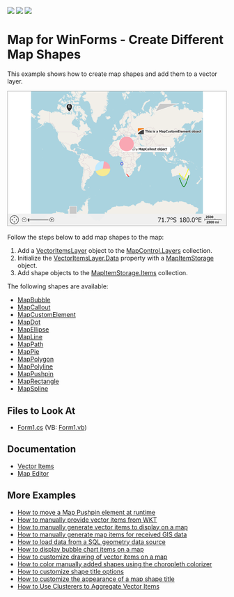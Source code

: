 <!-- default badges list -->
![](https://img.shields.io/endpoint?url=https://codecentral.devexpress.com/api/v1/VersionRange/128576291/21.1.4%2B)
[![](https://img.shields.io/badge/Open_in_DevExpress_Support_Center-FF7200?style=flat-square&logo=DevExpress&logoColor=white)](https://supportcenter.devexpress.com/ticket/details/T139819)
[![](https://img.shields.io/badge/📖_How_to_use_DevExpress_Examples-e9f6fc?style=flat-square)](https://docs.devexpress.com/GeneralInformation/403183)
<!-- default badges end -->

# Map for WinForms - Create Different Map Shapes

This example shows how to create map shapes and add them to a vector layer. 

![](Images/resulting-map.png)

Follow the steps below to add map shapes to the map:

1. Add a [VectorItemsLayer](https://docs.devexpress.com/WindowsForms/DevExpress.XtraMap.VectorItemsLayer) object to the [MapControl.Layers](https://docs.devexpress.com/WindowsForms/DevExpress.XtraMap.MapControl.Layers) collection.
2. Initialize the [VectorItemsLayer.Data](https://docs.devexpress.com/WindowsForms/DevExpress.XtraMap.VectorItemsLayer.Data) property with a [MapItemStorage](https://docs.devexpress.com/WindowsForms/DevExpress.XtraMap.MapItemStorage) object.
3. Add shape objects to the [MapItemStorage.Items](https://docs.devexpress.com/WindowsForms/DevExpress.XtraMap.MapItemStorage.Items) collection.

The following shapes are available:

* [MapBubble](https://docs.devexpress.com/WindowsForms/DevExpress.XtraMap.MapBubble)
* [MapCallout](https://docs.devexpress.com/WindowsForms/DevExpress.XtraMap.MapCallout)
* [MapCustomElement](https://docs.devexpress.com/WindowsForms/DevExpress.XtraMap.MapCustomElement)
* [MapDot](https://docs.devexpress.com/WindowsForms/DevExpress.XtraMap.MapDot)
* [MapEllipse](https://docs.devexpress.com/WindowsForms/DevExpress.XtraMap.MapEllipse)
* [MapLine](https://docs.devexpress.com/WindowsForms/DevExpress.XtraMap.MapLine)
* [MapPath](https://docs.devexpress.com/WindowsForms/DevExpress.XtraMap.MapPath)
* [MapPie](https://docs.devexpress.com/WindowsForms/DevExpress.XtraMap.MapPie)
* [MapPolygon](https://docs.devexpress.com/WindowsForms/DevExpress.XtraMap.MapPolygon)
* [MapPolyline](https://docs.devexpress.com/WindowsForms/DevExpress.XtraMap.MapPolyline)
* [MapPushpin](https://docs.devexpress.com/WindowsForms/DevExpress.XtraMap.MapPushpin)
* [MapRectangle](https://docs.devexpress.com/WindowsForms/DevExpress.XtraMap.MapRectangle)
* [MapSpline](https://docs.devexpress.com/WindowsForms/DevExpress.XtraMap.MapSpline)


## Files to Look At

* [Form1.cs](./CS/MapItemsExample/Form1.cs) (VB: [Form1.vb](./VB/MapItemsExample/Form1.vb))

## Documentation

* [Vector Items](https://docs.devexpress.com/WindowsForms/15091/controls-and-libraries/map-control/visual-elements/vector-items)
* [Map Editor](https://docs.devexpress.com/WindowsForms/120215/controls-and-libraries/map-control/end-user-features/map-editor)

## More Examples

* [How to move a Map Pushpin element at runtime](https://github.com/DevExpress-Examples/how-to-move-a-map-pushpin-element-at-runtime-t190789)
* [How to manually provide vector items from WKT](https://github.com/DevExpress-Examples/how-to-manually-provide-vector-items-from-wkt-t222638)
* [How to manually generate vector items to display on a map](https://github.com/DevExpress-Examples/how-to-manually-generate-vector-items-to-display-on-a-map-t114954)
* [How to manually generate map items for received GIS data](https://github.com/DevExpress-Examples/how-to-manually-generate-map-items-for-received-gis-data-t188443)
* [How to load data from a SQL geometry data source](https://github.com/DevExpress-Examples/how-to-load-data-from-a-sql-geometry-data-source-t175898)
* [How to display bubble chart items on a map](https://github.com/DevExpress-Examples/how-to-display-bubble-chart-items-on-a-map-t113410)
* [How to customize drawing of vector items on a map](https://github.com/DevExpress-Examples/how-to-customize-drawing-of-vector-items-on-a-map-t120297)
* [How to color manually added shapes using the choropleth colorizer](https://github.com/DevExpress-Examples/how-to-color-manually-added-shapes-using-the-choropleth-colorizer-e4744)
* [How to customize shape title options](https://github.com/DevExpress-Examples/how-to-customize-shape-title-options-t202086)
* [How to customize the appearance of a map shape title](https://github.com/DevExpress-Examples/how-to-customize-the-appearance-of-a-map-shape-title-e5184)
* [How to Use Clusterers to Aggregate Vector Items](https://github.com/DevExpress-Examples/winforms-map-aggregate-vector-items-using-a-clusterer)